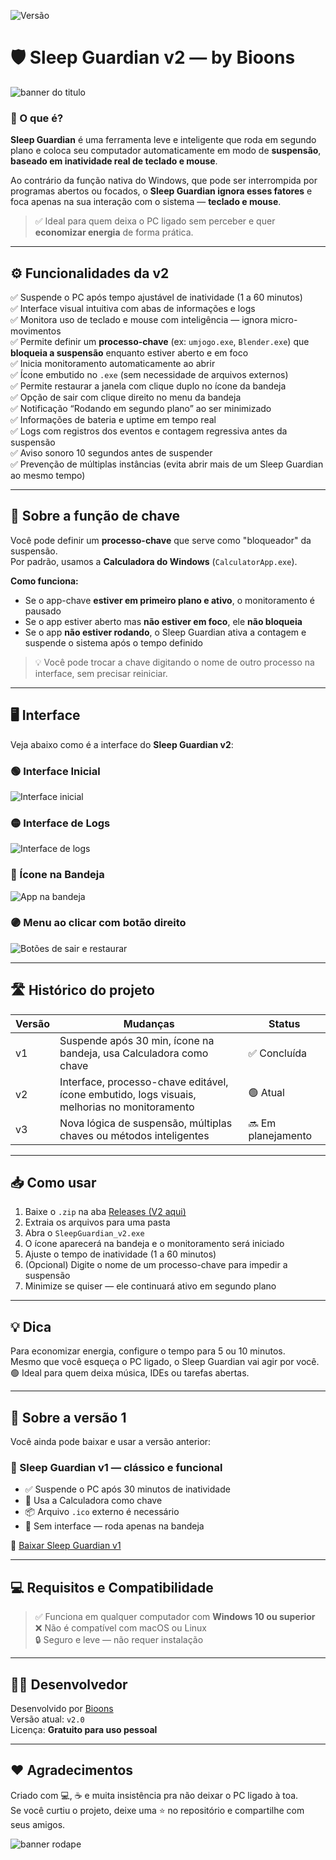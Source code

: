 ![Versão](https://img.shields.io/badge/vers%C3%A3o-v2.0-green)

# 🛡️ Sleep Guardian v2 — by Bioons
![banner do titulo](https://github.com/user-attachments/assets/ce3d9970-05e4-42e6-bbbe-32e2529a4706)
### 🧠 O que é?

**Sleep Guardian** é uma ferramenta leve e inteligente que roda em segundo plano e coloca seu computador automaticamente em modo de **suspensão**, **baseado em inatividade real de teclado e mouse**.

Ao contrário da função nativa do Windows, que pode ser interrompida por programas abertos ou focados, o **Sleep Guardian ignora esses fatores** e foca apenas na sua interação com o sistema — **teclado e mouse**.

> ✅ Ideal para quem deixa o PC ligado sem perceber e quer **economizar energia** de forma prática.

---

## ⚙️ Funcionalidades da v2

✅ Suspende o PC após tempo ajustável de inatividade (1 a 60 minutos)  
✅ Interface visual intuitiva com abas de informações e logs  
✅ Monitora uso de teclado e mouse com inteligência — ignora micro-movimentos  
✅ Permite definir um **processo-chave** (ex: `umjogo.exe`, `Blender.exe`) que **bloqueia a suspensão** enquanto estiver aberto e em foco  
✅ Inicia monitoramento automaticamente ao abrir  
✅ Ícone embutido no `.exe` (sem necessidade de arquivos externos)  
✅ Permite restaurar a janela com clique duplo no ícone da bandeja  
✅ Opção de sair com clique direito no menu da bandeja  
✅ Notificação “Rodando em segundo plano” ao ser minimizado  
✅ Informações de bateria e uptime em tempo real  
✅ Logs com registros dos eventos e contagem regressiva antes da suspensão  
✅ Aviso sonoro 10 segundos antes de suspender  
✅ Prevenção de múltiplas instâncias (evita abrir mais de um Sleep Guardian ao mesmo tempo)

---

## 🔑 Sobre a função de chave

Você pode definir um **processo-chave** que serve como "bloqueador" da suspensão.  
Por padrão, usamos a **Calculadora do Windows** (`CalculatorApp.exe`).

**Como funciona:**

- Se o app-chave **estiver em primeiro plano e ativo**, o monitoramento é pausado
- Se o app estiver aberto mas **não estiver em foco**, ele **não bloqueia**
- Se o app **não estiver rodando**, o Sleep Guardian ativa a contagem e suspende o sistema após o tempo definido

> 💡 Você pode trocar a chave digitando o nome de outro processo na interface, sem precisar reiniciar.

---

## 🖥️ Interface

Veja abaixo como é a interface do **Sleep Guardian v2**:

### 🟢 Interface Inicial
![Interface inicial](preview%20-%20sleep%20interface%20inicial.png)

### 🟡 Interface de Logs
![Interface de logs](preview%20-%20sleep%20interface%20de%20logs.png)

### 🔵 Ícone na Bandeja
![App na bandeja](preview%20-%20sleep%20na%20bandeja.png)

### 🟣 Menu ao clicar com botão direito
![Botões de sair e restaurar](preview%20-%20sleep%20botoes%20de%20sair%20e%20restaurar.png)

---

## 🛣️ Histórico do projeto

| Versão | Mudanças                                                                                   | Status        |
|--------|---------------------------------------------------------------------------------------------|---------------|
| v1     | Suspende após 30 min, ícone na bandeja, usa Calculadora como chave                          | ✅ Concluída   |
| v2     | Interface, processo-chave editável, ícone embutido, logs visuais, melhorias no monitoramento | 🟢 Atual       |
| v3     | Nova lógica de suspensão, múltiplas chaves ou métodos inteligentes                          | 🔜 Em planejamento |

---

## 📥 Como usar

1. Baixe o `.zip` na aba [Releases (V2 aqui)](https://github.com/BioonsYT/SleepGuardian/releases/tag/v2.0)
2. Extraia os arquivos para uma pasta
3. Abra o `SleepGuardian_v2.exe`
4. O ícone aparecerá na bandeja e o monitoramento será iniciado
5. Ajuste o tempo de inatividade (1 a 60 minutos)
6. (Opcional) Digite o nome de um processo-chave para impedir a suspensão
7. Minimize se quiser — ele continuará ativo em segundo plano

---

## 💡 Dica

Para economizar energia, configure o tempo para 5 ou 10 minutos.  
Mesmo que você esqueça o PC ligado, o Sleep Guardian vai agir por você.  
🟢 Ideal para quem deixa música, IDEs ou tarefas abertas.

---

## 🧾 Sobre a versão 1

Você ainda pode baixar e usar a versão anterior:

### 🔹 Sleep Guardian v1 — clássico e funcional
- ✅ Suspende o PC após 30 minutos de inatividade
- 🔐 Usa a Calculadora como chave
- 📦 Arquivo `.ico` externo é necessário
- 🔧 Sem interface — roda apenas na bandeja

🔗 [Baixar Sleep Guardian v1](https://github.com/BioonsYT/SleepGuardian/releases/tag/v1.0)

---

## 💻 Requisitos e Compatibilidade

> ✅ Funciona em qualquer computador com **Windows 10 ou superior**  
> ❌ Não é compatível com macOS ou Linux  
> 🔒 Seguro e leve — não requer instalação

---

## 🧑‍💻 Desenvolvedor

Desenvolvido por [Bioons](https://github.com/BioonsYT)  
Versão atual: `v2.0`  
Licença: **Gratuito para uso pessoal**

---

## ❤️ Agradecimentos

Criado com 💻, ☕ e muita insistência pra não deixar o PC ligado à toa.  
Se você curtiu o projeto, deixe uma ⭐ no repositório e compartilhe com seus amigos.

![banner rodape](https://github.com/user-attachments/assets/cc476adc-aa1d-4061-8d85-87ed4e6753df)
